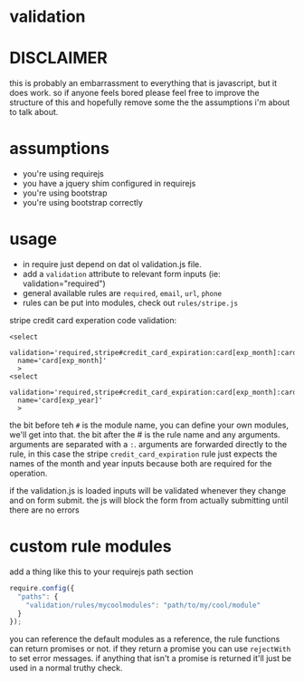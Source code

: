# validation

# DISCLAIMER

this is probably an embarrassment to everything that is javascript, but it does work.
so if anyone feels bored please feel free to improve the structure of this and hopefully 
remove some the the assumptions i'm about to talk about.

# assumptions
- you're using requirejs
- you have a jquery shim configured in requirejs
- you're using bootstrap
- you're using bootstrap correctly

# usage
- in require just depend on dat ol validation.js file.
- add a `validation` attribute to relevant form inputs (ie: validation="required")
- general available rules are `required`, `email`, `url`, `phone`
- rules can be put into modules, check out `rules/stripe.js`

stripe credit card experation code validation:
```
<select
  validation='required,stripe#credit_card_expiration:card[exp_month]:card[exp_year]'
  name='card[exp_month]'
  >
<select
  validation='required,stripe#credit_card_expiration:card[exp_month]:card[exp_year]'
  name='card[exp_year]'
  >
```

the bit before teh `#` is the module name, you can define your own modules, we'll get into that.
the bit after the # is the rule name and any arguments. arguments are separated with a `:`. arguments
are forwarded directly to the rule, in this case the stripe `credit_card_expiration` rule just expects 
the names of the month and year inputs because both are required for the operation.

if the validation.js is loaded inputs will be validated whenever they change and on form submit.
the js will block the form from actually submitting until there are no errors

# custom rule modules

add a thing like this to your requirejs path section

```javascript
require.config({
  "paths": {
    "validation/rules/mycoolmodules": "path/to/my/cool/module"
  }
});
```

you can reference the default modules as a reference, the rule functions can return promises or not.
if they return a promise you can use `rejectWith` to set error messages. if anything that isn't a promise
is returned it'll just be used in a normal truthy check.
